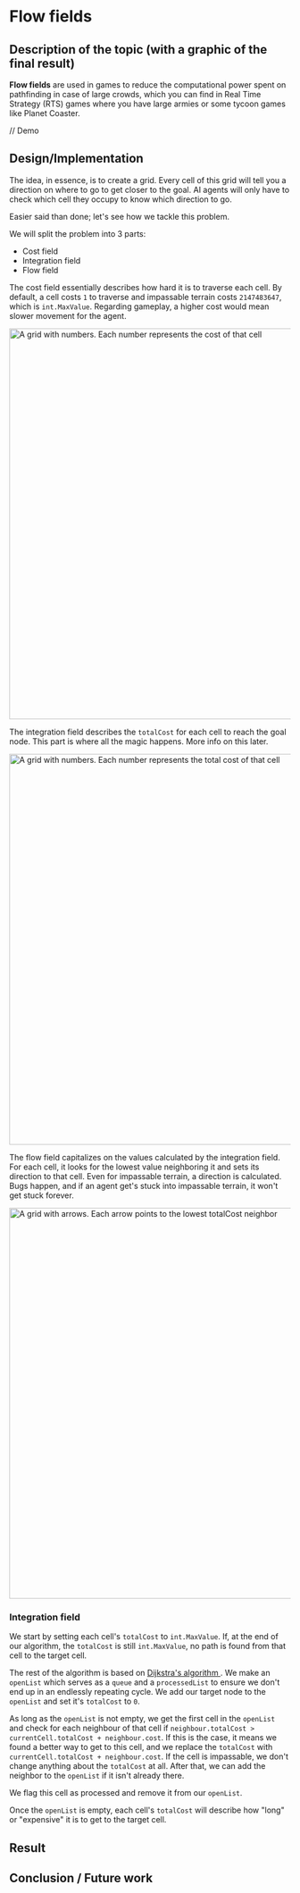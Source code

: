 # Flow fields

## Description of the topic (with a graphic of the final result)  
**Flow fields** are used in games to reduce the computational power spent on pathfinding in case of large crowds, which you can find in Real Time Strategy (RTS) games where you have large armies or some tycoon games like Planet Coaster.

// Demo

## Design/Implementation  

The idea, in essence, is to create a grid. Every cell of this grid will tell you a direction on where to go to get closer to the goal. AI agents will only have to check which cell they occupy to know which direction to go.

Easier said than done; let's see how we tackle this problem.

We will split the problem into 3 parts:
* Cost field
* Integration field
* Flow field

The cost field essentially describes how hard it is to traverse each cell. By default, a cell costs `1` to traverse and impassable terrain costs `2147483647`, which is `int.MaxValue`. Regarding gameplay, a higher cost would mean slower movement for the agent.

<img src="https://github.com/Wardergrip/GPP_Research/blob/main/Documentation/CostField.png" alt="A grid with numbers. Each number represents the cost of that cell" width="700"/>

The integration field describes the `totalCost` for each cell to reach the goal node. This part is where all the magic happens. More info on this later.

<img src="https://github.com/Wardergrip/GPP_Research/blob/main/Documentation/IntegrationField.png" alt="A grid with numbers. Each number represents the total cost of that cell" width="700"/>

The flow field capitalizes on the values calculated by the integration field. For each cell, it looks for the lowest value neighboring it and sets its direction to that cell.
Even for impassable terrain, a direction is calculated. Bugs happen, and if an agent get's stuck into impassable terrain, it won't get stuck forever.

<img src="https://github.com/Wardergrip/GPP_Research/blob/main/Documentation/FlowField.png" alt="A grid with arrows. Each arrow points to the lowest totalCost neighbor" width="700"/>

### Integration field

We start by setting each cell's `totalCost` to `int.MaxValue`. If, at the end of our algorithm, the `totalCost` is still `int.MaxValue`, no path is found from that cell to the target cell.

The rest of the algorithm is based on [Dijkstra's algorithm ](https://en.wikipedia.org/wiki/Dijkstra%27s_algorithm).
We make an `openList` which serves as a `queue` and a `processedList` to ensure we don't end up in an endlessly repeating cycle. 
We add our target node to the `openList` and set it's `totalCost` to `0`.  

As long as the `openList` is not empty, we get the first cell in the `openList` and check for each neighbour of that cell if `neighbour.totalCost > currentCell.totalCost + neighbour.cost`. If this is the case, it means we found a better way to get to this cell, and we replace the `totalCost` with `currentCell.totalCost + neighbour.cost`. If the cell is impassable, we don't change anything about the `totalCost` at all.
After that, we can add the neighbor to the `openList` if it isn't already there.

We flag this cell as processed and remove it from our `openList`.

Once the `openList` is empty, each cell's `totalCost` will describe how "long" or "expensive" it is to get to the target cell.


## Result  

## Conclusion / Future work
